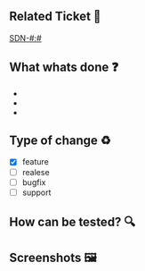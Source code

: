 ## Related Ticket 🎫
[SDN-#:#](link)

## What whats done ❓
-
-
-

## Type of change ♻️

- [x] feature
- [ ] realese
- [ ] bugfix
- [ ] support

## How can be tested? 🔍

## Screenshots 🖼️ 
